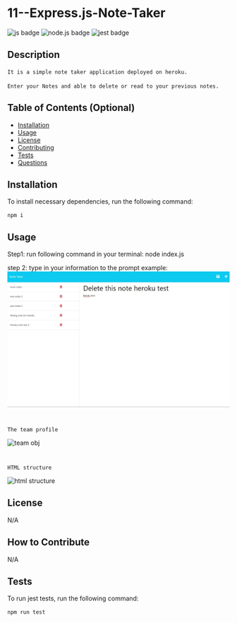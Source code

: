 # 11--Express.js-Note-Taker

![js badge](https://img.shields.io/badge/TECHOLOGY-JAVASCRIPT%20ES6-orange)
![node.js badge](https://img.shields.io/badge/TECHOLOGY-NODE.JS%20V16-success)
![jest badge](https://img.shields.io/badge/TECHOLOGY-UUID-orange)

## Description

    It is a simple note taker application deployed on heroku. 

    Enter your Notes and able to delete or read to your previous notes.      

## Table of Contents (Optional)

- [Installation](#installation)
- [Usage](#usage)
- [License](#license)
- [Contributing](#contributing)
- [Tests](#tests)
- [Questions](#questions)

## Installation

To install necessary dependencies, run the following command: 

    npm i  

## Usage

Step1: run following command in your terminal:
    node index.js 

step 2: type in your information to the prompt
    example:
![example](./images/example.JPG)

#
    The team profile
![team obj](./images/team%20object.JPG)
#
    HTML structure
![html structure](./images/html%20structure.JPG)

## License

N/A

## How to Contribute

N/A

## Tests

To run jest tests, run the following command: 
    
    npm run test